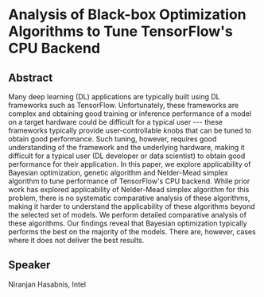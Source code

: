 # Analysis of Black-box Optimization Algorithms to Tune TensorFlow's CPU Backend

## Abstract
Many deep learning (DL) applications are typically built using DL frameworks
such as TensorFlow. Unfortunately, these frameworks are complex and obtaining
good training or inference performance of a model on a target hardware could be
difficult for a typical user --- these frameworks typically provide
user-controllable knobs that can be tuned to obtain good performance. Such
tuning, however, requires good understanding of the framework and the underlying
hardware, making it difficult for a typical user (DL developer or data
scientist) to obtain good performance for their application. In this paper, we
explore applicability of Bayesian optimization, genetic algorithm and
Nelder-Mead simplex algorithm to tune performance of TensorFlow's CPU backend.
While prior work has explored applicability of Nelder-Mead simplex algorithm for
this problem, there is no systematic comparative analysis of these algorithms,
making it harder to understand the applicability of these algorithms beyond the
selected set of models. We perform detailed comparative analysis of these
algorithms. Our findings reveal that Bayesian optimization typically performs
the best on the majority of the models. There are, however, cases where it does
not deliver the best results.

## Speaker
Niranjan Hasabnis, Intel
